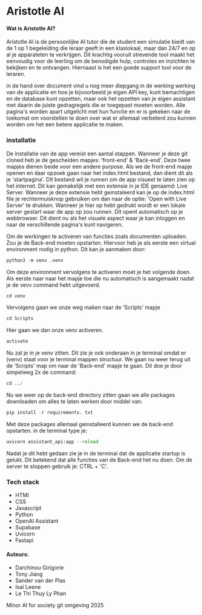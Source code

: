 # Aristotle AI

#### Wat is Aristotle AI?
Aristotle AI is de persoonlijke AI tutor die de student een simulatie biedt van de 1 op 1 begeleiding die leraar geeft in een klaslokaal, maar dan 24/7 en op al je apparateten te verkrijgen. Dit krachtig vooruit strevende tool maakt het eenvoudig voor de leerling om de benodigde hulp, controles en inzichten te bekijken en te ontvangen. Hiernaast is het een goede support tool voor de leraren. 

in de hand over document vind u nog meer diepgang in de werking werking van de applicatie en hoe je bijvoorbeeld je eigen API key, kunt bemachtigen en de database kunt opzetten, maar ook het opzetten van je eigen assistant met daarin de juiste gedragregels die er toegepast moeten worden. Alle pagina's worden apart uitgelicht met hun functie en er is gekeken naar de toekomst om voorstellen te doen over wat er allemaal verbeterd zou kunnen worden om het een betere applicatie te maken.

### installatie
De installatie van de app vereist een aantal stappen. Wanneer je deze git cloned heb je de gescheiden mapjes: 'front-end' & 'Back-end'. Deze twee mapjes dienen beide voor een andere purpose. Als we de front-end mapje openen en daar opzoek gaan naar het index.html bestand, dan dient dit als je 'startpagina'. Dit bestand wil je runnen om de app visueel te laten zien op het internet. Dit kan gemakelijk met een extensie in je IDE genaamd: Live Server. Wanneer je deze extensie hebt geinstaleerd kan je op de index.html file je rechtermuisknop gebruiken om dan naar de optie: 'Open with Live Server' te drukken. Wanneer je hier op hebt gedrukt wordt er een lokale server gestart waar de app op zou runnen. Dit opent automatisch op je webbrowser. Dit dient nu als het visuele aspect waar je kan inloggen en naar de verschillende pagina's kunt navigeren. 

Om de werkingen te activeren van functies zoals documenten uploaden. Zou je de Back-end moeten opstarten. Hiervoor heb je als eerste een virtual environment nodig in python. Dit kan je aanmaken door: 

```python
python3 -m venv .venv
```
Om deze environment vervolgens te activeren moet je het volgende doen. Als eerste naar naar het mapje toe die nu automatisch is aangemaakt nadat je de vevv command hebt uitgevoerd.

```python
cd venv
```
Vervolgens gaan we onze weg maken naar de 'Scripts' mapje
```python
cd Scripts
```
Hier gaan we dan onze venv activeren.
```python
activate
```
Nu zal je in je venv zitten. Dit zie je ook onderaan in je terminal omdat er (venv) staat voor je terminal mappen structuur. We gaan nu weer terug uit de 'Scripts' map om naar de 'Back-end' mapje te gaan. Dit doe je door simpelweg 2x de command:

```python
cd ../
```
Nu we weer op de back-end directory zitten gaan we alle packages downloaden om alles te laten werken door middel van:
```python
pip install -r requirements. txt
```
Met deze packages allemaal geinstalleerd kunnen we de back-end opstarten. in de terminal type je:
```python
uvicorn assistant_api:app --reload
```
Nadat je dit hebt gedaan zie je in de terminal dat de applicatie startup is gelukt. Dit betekend dat alle functies van de Back-end het nu doen. Om de server te stoppen gebruik je: CTRL + 'C'.

### Tech stack

- HTMl
- CSS
- Javascript
- Python
- OpenAI Assistant
- Supabase
- Uvicorn
- Fastapi

#### Auteurs:

- Darchinou Girigorie
- Tony Jiang
- Sander van der Plas
- Isaï Leene
- Le Thi Thuy Ly Phan

Minor AI for society git omgeving 2025
